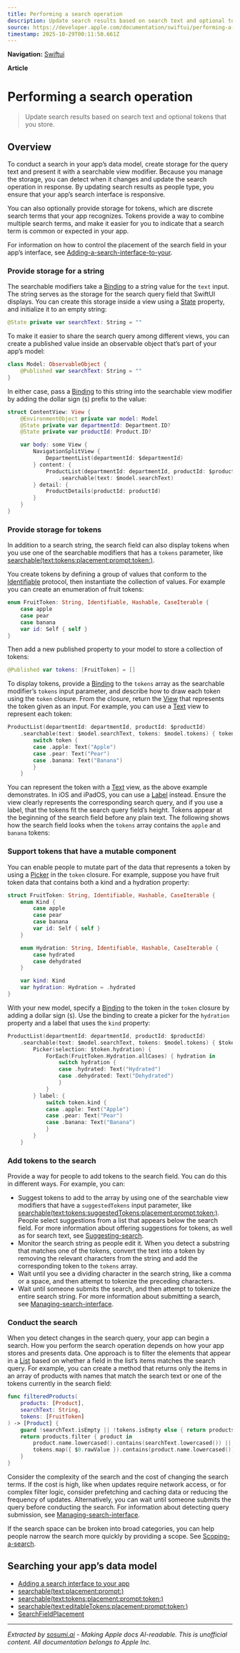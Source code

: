 ```yaml
---
title: Performing a search operation
description: Update search results based on search text and optional tokens that you store.
source: https://developer.apple.com/documentation/swiftui/performing-a-search-operation
timestamp: 2025-10-29T00:11:50.661Z
---
```


**Navigation:** [Swiftui](/documentation/swiftui)

**Article**

# Performing a search operation

> Update search results based on search text and optional tokens that you store.

## Overview

To conduct a search in your app’s data model, create storage for the query text and present it with a searchable view modifier. Because you manage the storage, you can detect when it changes and update the search operation in response. By updating search results as people type, you ensure that your app’s search interface is responsive.

You can also optionally provide storage for tokens, which are discrete search terms that your app recognizes. Tokens provide a way to combine multiple search terms, and make it easier for you to indicate that a search term is common or expected in your app.



For information on how to control the placement of the search field in your app’s interface, see [Adding-a-search-interface-to-your](/documentation/swiftui/adding-a-search-interface-to-your-app).

### Provide storage for a string

The searchable modifiers take a [Binding](/documentation/swiftui/binding) to a string value for the `text` input. The string serves as the storage for the search query field that SwiftUI displays. You can create this storage inside a view using a [State](/documentation/swiftui/state) property, and initialize it to an empty string:

```swift
@State private var searchText: String = ""
```

To make it easier to share the search query among different views, you can create a published value inside an observable object that’s part of your app’s model:

```swift
class Model: ObservableObject {
    @Published var searchText: String = ""
}
```

In either case, pass a [Binding](/documentation/swiftui/binding) to this string into the searchable view modifier by adding the dollar sign (`$`) prefix to the value:

```swift
struct ContentView: View {
    @EnvironmentObject private var model: Model
    @State private var departmentId: Department.ID?
    @State private var productId: Product.ID?

    var body: some View {
        NavigationSplitView {
            DepartmentList(departmentId: $departmentId)
        } content: {
            ProductList(departmentId: departmentId, productId: $productId)
                .searchable(text: $model.searchText)
        } detail: {
            ProductDetails(productId: productId)
        }
    }
}
```

### Provide storage for tokens

In addition to a search string, the search field can also display tokens when you use one of the searchable modifiers that has a `tokens` parameter, like [searchable(text:tokens:placement:prompt:token:)](/documentation/swiftui/view/searchable(text:tokens:placement:prompt:token:)).

You create tokens by defining a group of values that conform to the [Identifiable](/documentation/Swift/Identifiable) protocol, then instantiate the collection of values. For example you can create an enumeration of fruit tokens:

```swift
enum FruitToken: String, Identifiable, Hashable, CaseIterable {
    case apple
    case pear
    case banana
    var id: Self { self }
}
```

Then add a new published property to your model to store a collection of tokens:

```swift
@Published var tokens: [FruitToken] = []
```

To display tokens, provide a [Binding](/documentation/swiftui/binding) to the `tokens` array as the searchable modifier’s `tokens` input parameter, and describe how to draw each token using the `token` closure. From the closure, return the [View](/documentation/swiftui/view) that represents the token given as an input. For example, you can use a [Text](/documentation/swiftui/text) view to represent each token:

```swift
ProductList(departmentId: departmentId, productId: $productId)
    .searchable(text: $model.searchText, tokens: $model.tokens) { token in
        switch token {
        case .apple: Text("Apple")
        case .pear: Text("Pear")
        case .banana: Text("Banana")
        }
    }
```

You can represent the token with a [Text](/documentation/swiftui/text) view, as the above example demonstrates. In iOS and iPadOS, you can use a [Label](/documentation/swiftui/label) instead. Ensure the view clearly represents the corresponding search query, and if you use a label, that the tokens fit the search query field’s height. Tokens appear at the beginning of the search field before any plain text. The following shows how the search field looks when the `tokens` array contains the `apple` and `banana` tokens:



### Support tokens that have a mutable component

You can enable people to mutate part of the data that represents a token by using a [Picker](/documentation/swiftui/picker) in the `token` closure. For example, suppose you have fruit token data that contains both a kind and a hydration property:

```swift
struct FruitToken: String, Identifiable, Hashable, CaseIterable {
    enum Kind {
        case apple
        case pear
        case banana
        var id: Self { self }
    }

    enum Hydration: String, Identifiable, Hashable, CaseIterable {
        case hydrated
        case dehydrated
    }

    var kind: Kind
    var hydration: Hydration = .hydrated
}
```

With your new model, specify a [Binding](/documentation/swiftui/binding) to the token in the `token` closure by adding a dollar sign (`$`). Use the binding to create a picker for the `hydration` property and a label that uses the `kind` property:

```swift
ProductList(departmentId: departmentId, productId: $productId)
    .searchable(text: $model.searchText, tokens: $model.tokens) { $token in
        Picker(selection: $token.hydration) {
            ForEach(FruitToken.Hydration.allCases) { hydration in
                switch hydration {
                case .hydrated: Text("Hydrated")
                case .dehydrated: Text("Dehydrated")
                }
            }
        } label: {
            switch token.kind {
            case .apple: Text("Apple")
            case .pear: Text("Pear")
            case .banana: Text("Banana")
            }
        }
    }
```

### Add tokens to the search

Provide a way for people to add tokens to the search field. You can do this in different ways. For example, you can:

- Suggest tokens to add to the array by using one of the searchable view modifiers that have a `suggestedTokens` input parameter, like [searchable(text:tokens:suggestedTokens:placement:prompt:token:)](/documentation/swiftui/view/searchable(text:tokens:suggestedtokens:placement:prompt:token:)). People select suggestions from a list that appears below the search field. For more information about offering suggestions for tokens, as well as for search text, see [Suggesting-search](/documentation/swiftui/suggesting-search-terms).
- Monitor the search string as people edit it. When you detect a substring that matches one of the tokens, convert the text into a token by removing the relevant characters from the string and add the corresponding token to the `tokens` array.
- Wait until you see a dividing character in the search string, like a comma or a space, and then attempt to tokenize the preceding characters.
- Wait until someone submits the search, and then attempt to tokenize the entire search string. For more information about submitting a search, see [Managing-search-interface](/documentation/swiftui/managing-search-interface-activation).

### Conduct the search

When you detect changes in the search query, your app can begin a search. How you perform the search operation depends on how your app stores and presents data. One approach is to filter the elements that appear in a [List](/documentation/swiftui/list) based on whether a field in the list’s items matches the search query. For example, you can create a method that returns only the items in an array of products with names that match the search text or one of the tokens currently in the search field:

```swift
func filteredProducts(
    products: [Product],
    searchText: String,
    tokens: [FruitToken]
) -> [Product] {
    guard !searchText.isEmpty || !tokens.isEmpty else { return products }
    return products.filter { product in
        product.name.lowercased().contains(searchText.lowercased()) ||
        tokens.map({ $0.rawValue }).contains(product.name.lowercased())
    }
}
```

Consider the complexity of the search and the cost of changing the search terms. If the cost is high, like when updates require network access, or for complex filter logic, consider prefetching and caching data or reducing the frequency of updates. Alternatively, you can wait until someone submits the query before conducting the search. For information about detecting query submission, see [Managing-search-interface](/documentation/swiftui/managing-search-interface-activation).

If the search space can be broken into broad categories, you can help people narrow the search more quickly by providing a scope. See [Scoping-a-search](/documentation/swiftui/scoping-a-search-operation).

## Searching your app’s data model

- [Adding a search interface to your app](/documentation/swiftui/adding-a-search-interface-to-your-app)
- [searchable(text:placement:prompt:)](/documentation/swiftui/view/searchable(text:placement:prompt:))
- [searchable(text:tokens:placement:prompt:token:)](/documentation/swiftui/view/searchable(text:tokens:placement:prompt:token:))
- [searchable(text:editableTokens:placement:prompt:token:)](/documentation/swiftui/view/searchable(text:editabletokens:placement:prompt:token:))
- [SearchFieldPlacement](/documentation/swiftui/searchfieldplacement)

---

*Extracted by [sosumi.ai](https://sosumi.ai) - Making Apple docs AI-readable.*
*This is unofficial content. All documentation belongs to Apple Inc.*
